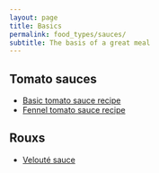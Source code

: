 ```yaml
---
layout: page
title: Basics
permalink: food_types/sauces/
subtitle: The basis of a great meal
---
```


## Tomato sauces

* [Basic tomato sauce recipe](https://fodblog.github.io/2017/basic_tomato_sauce/)
* [Fennel tomato sauce recipe](https://fodblog.github.io/2017/fennel_tomato_sauce/)

## Rouxs

* [Velouté sauce](https://fodblog.github.io/2017/veloute/)